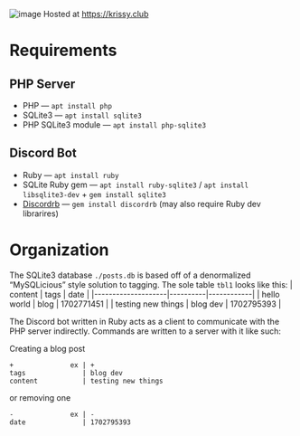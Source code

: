 ![image](https://github.com/h3patica/blog/assets/73669382/576f2908-0776-4fa1-b5eb-a4ddff7ab36c)
Hosted at https://krissy.club
# Requirements
## PHP Server
- PHP — `apt install php`
- SQLite3 — `apt install sqlite3`
- PHP SQLite3 module — `apt install php-sqlite3`

## Discord Bot
- Ruby —  `apt install ruby`
- SQLite Ruby gem — `apt install ruby-sqlite3` / `apt install libsqlite3-dev` + `gem install sqlite3`
- [Discordrb](https://github.com/shardlab/discordrb) — `gem install discordrb` (may also require Ruby dev librarires)

# Organization
The SQLite3 database `./posts.db` is based off of a denormalized “MySQLicious” style solution to tagging. The sole table `tbl1` looks like this:
| content            | tags     | date       |
|--------------------|----------|------------|
| hello world        | blog     | 1702771451 |
| testing new things | blog dev | 1702795393 |

The Discord bot written in Ruby acts as a client to communicate with the PHP server indirectly. Commands are written to a server with it like such:

Creating a blog post
```
+              ex | +
tags              | blog dev
content           | testing new things
```
or removing one
```
-              ex | -
date              | 1702795393
```
